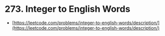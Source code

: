 # 273. Integer to English Words

- [https://leetcode.com/problems/integer-to-english-words/description/](https://leetcode.com/problems/integer-to-english-words/description/)
